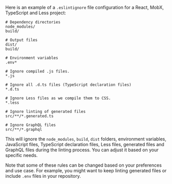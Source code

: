 Here is an example of a `.eslintignore` file configuration for a React, MobX, TypeScript and Less project:

```
# Dependency directories
node_modules/
build/

# Output files
dist/
build/

# Environment variables
.env*

# Ignore compiled .js files.
*.js

# Ignore all .d.ts files (TypeScript declaration files)
*.d.ts

# Ignore Less files as we compile them to CSS.
*.less

# Ignore linting of generated files
src/**/*.generated.ts

# Ignore GraphQL files
src/**/*.graphql
```

This will ignore the `node_modules`, `build`, `dist` folders, environment variables, JavaScript files, TypeScript declaration files, Less files, generated files and GraphQL files during the linting process. You can adjust it based on your specific needs. 

Note that some of these rules can be changed based on your preferences and use case. For example, you might want to keep linting generated files or include `.env` files in your repository.